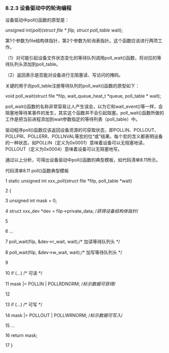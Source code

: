 ### 8.2.3 设备驱动中的轮询编程

设备驱动中poll()函数的原型是：

unsigned int(*poll)(struct file * filp, struct poll_table* wait);

第1个参数为file结构体指针，第2个参数为轮询表指针。这个函数应该进行两项工作。

（1）对可能引起设备文件状态变化的等待队列调用poll_wait()函数，将对应的等待队列头添加到poll_table。

（2）返回表示是否能对设备进行无阻塞读、写访问的掩码。

关键的用于向poll_table注册等待队列的poll_wait()函数的原型如下：

void poll_wait(struct file *filp, wait_queue_heat_t *queue, poll_table * wait);

poll_wait()函数的名称非常容易让人产生误会，以为它和wait_event()等一样，会阻塞地等待某事件的发生，其实这个函数并不会引起阻塞。poll_wait()函数所做的工作是把当前进程添加到wait参数指定的等待列表（poll_table）中。

驱动程序poll()函数应该返回设备资源的可获取状态，即POLLIN、POLLOUT、POLLPRI、POLLERR、POLLNVAL等宏的位“或”结果。每个宏的含义都表明设备的一种状态，如POLLIN（定义为0x0001）意味着设备可以无阻塞地读，POLLOUT（定义为0x0004）意味着设备可以无阻塞地写。

通过以上分析，可得出设备驱动中poll()函数的典型模板，如代码清单8.11所示。

代码清单8.11 poll()函数典型模板

1 static unsigned int xxx_poll(struct file *filp, poll_table *wait) 
 
 2 { 
 
 3 unsigned int mask = 0; 
 
 4 struct xxx_dev *dev = filp->private_data; /*获得设备结构体指针*/ 
 
 5 
 
 6 ... 
 
 7 poll_wait(filp, &dev->r_wait, wait);/* 加读等待队列头 */ 
 
 8 poll_wait(filp, &dev->w_wait, wait);/* 加写等待队列头 */ 
 
 9 
 
 10 if (...) /* 可读 */ 
 
 11 mask |= POLLIN | POLLRDNORM; /*标示数据可获得*/ 
 
 12 
 
 13 if (...) /* 可写 */ 
 
 14 mask |= POLLOUT | POLLWRNORM; /*标示数据可写入*/ 
 
 15 ... 
 
 16 return mask; 
 
 17 }


